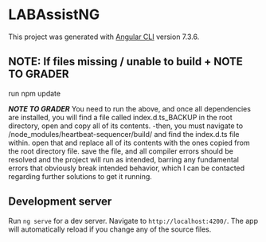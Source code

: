 # LABAssistNG

This project was generated with [Angular CLI](https://github.com/angular/angular-cli) version 7.3.6.

## NOTE: If files missing / unable to build + NOTE TO GRADER

run npm update

***NOTE TO GRADER***
You need to run the above, and once all dependencies are installed, you will find a file called index.d.ts_BACKUP in the root directory, open and copy all of its contents.
-then, you must navigate to /node_modules/heartbeat-sequencer/build/ and find the index.d.ts file within. open that and replace all of its contents with the ones copied from the root directory file. save the file, and all compiler errors should be resolved and the project will run as intended, barring any fundamental errors that obviously break intended behavior, which I can be contacted regarding further solutions to get it running.

## Development server
Run `ng serve` for a dev server. Navigate to `http://localhost:4200/`. The app will automatically reload if you change any of the source files.


